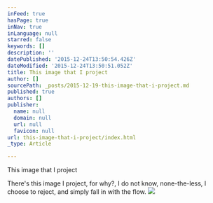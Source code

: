 ```yaml
---
inFeed: true
hasPage: true
inNav: true
inLanguage: null
starred: false
keywords: []
description: ''
datePublished: '2015-12-24T13:50:54.426Z'
dateModified: '2015-12-24T13:50:51.052Z'
title: This image that I project
author: []
sourcePath: _posts/2015-12-19-this-image-that-i-project.md
published: true
authors: []
publisher:
  name: null
  domain: null
  url: null
  favicon: null
url: this-image-that-i-project/index.html
_type: Article

---
```

This image that I project

There's this image 
I project,
for why?, 
I do not know,
none-the-less,
I choose
to reject,
and simply
fall in with the flow.
![](https://the-grid-user-content.s3-us-west-2.amazonaws.com/022ac530-dabe-44b3-852f-523089fef3cc.jpg)